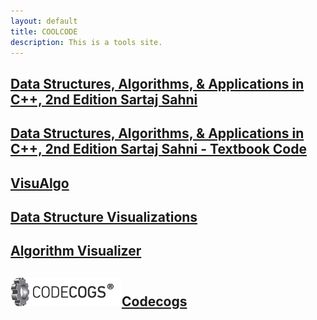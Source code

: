 ```yaml
---
layout: default
title: COOLCODE
description: This is a tools site.
---
```

## [**Data Structures, Algorithms, & Applications in C++, 2nd Edition** Sartaj Sahni](https://www.cise.ufl.edu/~sahni/dsaac/)

## [**Data Structures, Algorithms, & Applications in C++, 2nd Edition** Sartaj Sahni - Textbook Code](/dsaac/dsaacIndex.htm)

## [**VisuAlgo**](https://visualgo.net/zh)

## [**Data Structure Visualizations**](https://www.cs.usfca.edu/~galles/visualization/Algorithms.html)

## [**Algorithm Visualizer**](https://algorithm-visualizer.org/)

## ![logo](/image/logo3.png)[Codecogs](https://latex.codecogs.com/)
